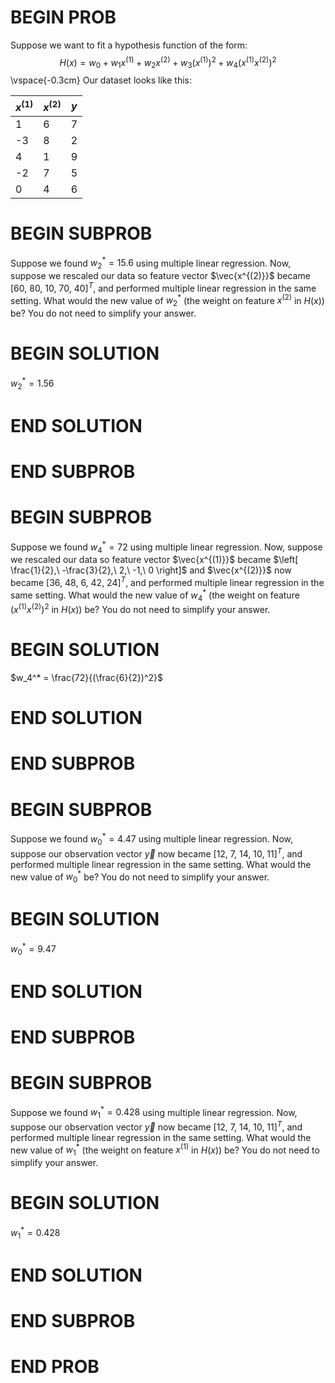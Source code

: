 # BEGIN PROB

Suppose we want to fit a hypothesis function of the form: $$H(x) = w_0 + w_1 x^{(1)} + w_2 x^{(2)} + w_3 (x^{(1)})^2 + w_4 (x^{(1)} x^{(2)})^2$$
\vspace{-0.3cm}
Our dataset looks like this: 

| $x^{(1)}$ | $x^{(2)}$ | $y$ |
|-----------|------------|-----|
| 1         | 6          | 7   |
| -3        | 8          | 2   |
| 4         | 1          | 9   |
| -2        | 7          | 5   |
| 0         | 4          | 6   |

# BEGIN SUBPROB

Suppose we found $w_2^* = 15.6$ using multiple linear regression. Now, suppose we rescaled our data so feature vector $\vec{x^{(2)}}$ became $\left[60,\  80,\  10,\  70,\  40\right]^T$, and performed multiple linear regression in the same setting. What would the new value of $w_2^*$ (the weight on feature $x^{(2)}$ in $H(x)$) be? You do not need to simplify your answer.

# BEGIN SOLUTION

$w_2^* = 1.56$

# END SOLUTION
    


# END SUBPROB


# BEGIN SUBPROB

Suppose we found $w_4^* = 72$ using multiple linear regression. Now, suppose we rescaled our data so feature vector $\vec{x^{(1)}}$ became $\left[ \frac{1}{2},\  -\frac{3}{2},\  2,\  -1,\  0 \right]$ and $\vec{x^{(2)}}$ now became $\left[36, \ 48, \   6, \ 42, \ 24\right]^T$, and performed multiple linear regression in the same setting. What would the new value of $w_4^*$ (the weight on feature $(x^{(1)} x^{(2)})^2$ in $H(x)$) be? You do not need to simplify your answer.

# BEGIN SOLUTION

$w_4^* = \frac{72}{(\frac{6}{2})^2}$

# END SOLUTION



# END SUBPROB

# BEGIN SUBPROB

Suppose we found $w_0^* = 4.47$ using multiple linear regression. Now, suppose our observation vector $\vec{y}$ now became $\left[12, \ 7, \ 14, \ 10, \ 11\right]^T$, and performed multiple linear regression in the same setting. What would the new value of $w_0^*$ be? You do not need to simplify your answer.

# BEGIN SOLUTION

$w_0^* = 9.47$

# END SOLUTION



# END SUBPROB

# BEGIN SUBPROB

Suppose we found $w_1^* = 0.428$ using multiple linear regression. Now, suppose our observation vector $\vec{y}$ now became $\left[12, \ 7, \ 14, \ 10, \ 11\right]^T$, and performed multiple linear regression in the same setting. What would the new value of $w_1^*$ (the weight on feature $x^{(1)}$ in $H(x)$) be? You do not need to simplify your answer.

# BEGIN SOLUTION

$w_1^* = 0.428$

# END SOLUTION



# END SUBPROB
    

# END PROB